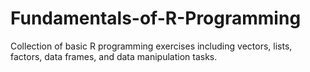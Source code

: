 # Fundamentals-of-R-Programming
Collection of basic R programming exercises including vectors, lists, factors, data frames, and data manipulation tasks.
